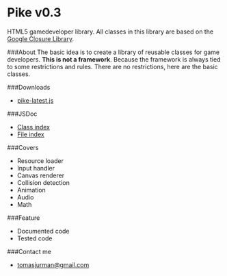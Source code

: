# Pike v0.3
HTML5 gamedeveloper library.
All classes in this library are based on the [Google Closure Library](https://developers.google.com/closure/library/).

###About
The basic idea is to create a library of reusable classes for game developers. 
**This is not a framework**. Because the framework is always tied to some restrictions and rules. 
There are no restrictions, here are the basic classes.

###Downloads
- [pike-latest.js](https://raw.github.com/Kibo/Pike/master/pike-latest.js)

###JSDoc
- [Class index](https://rawgithub.com/Kibo/Pike/master/doc/index.html)
- [File index](https://rawgithub.com/Kibo/Pike/master/doc/files.html)

###Covers
- Resource loader
- Input handler
- Canvas renderer
- Collision detection
- Animation
- Audio
- Math

###Feature
- Documented code
- Tested code

###Contact me
- tomasjurman@gmail.com

